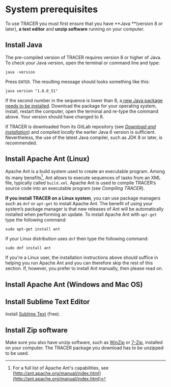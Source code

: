 # System prerequisites

To use TRACER you must first ensure that you have **Java **\(version 8 or later\), **a text editor** and **unzip software** running on your computer.

## Install Java

The pre-compiled version of TRACER requires version 8 or higher of Java. To check your Java version, open the terminal or command line and type:

`java -version`

Press `ENTER`. The resulting message should looks something like this:

`java version "1.8.0_51"`

If the second number in the sequence is lower than 8, a[ new Java package needs to be installed](http://www.oracle.com/technetwork/java/javase/downloads/jdk8-downloads-2133151.html). Download the package for your operating system, install, restart the computer, open the terminal and re-type the command above. Your version should have changed to 8.

If TRACER is downloaded from its GitLab repository \(see [_Download and installation_](/download-and-installation.md)\) and compiled _locally_ the earlier Java 6 version is sufficient. Nevertheless, the use of the latest Java compiler, such as JDK 8 or later, is recommended.

## Install Apache Ant \(Linux\)

Apache Ant is a build system used to create an executable program. Among its many benefits[^1], Ant allows to execute sequences of tasks from an XML file, typically called `build.xml`. Apache Ant is used to compile TRACER’s source code into an executable program \(see _Compiling TRACER_\).

**If you install TRACER on a Linux system**, you can use package managers such as `dnf` or `apt-get` to install Apache Ant. The benefit of using your system’s package manager is that new releases of Ant will be automatically installed when performing an update. To install Apache Ant with `apt-get` type the following command:

`sudo apt-get install ant`

If your Linux distribution uses `dnf` then type the following command:

`sudo dnf install ant`

If you're a Linux user, the installation instructions above should suffice in helping you run Apache Ant and you can therefore skip the rest of this section. If, however, you prefer to install Ant manually, then please read on.

## Install Apache Ant \(Windows and Mac OS\)



## Install Sublime Text Editor

Install [Sublime Text](https://www.sublimetext.com/) \(free\).

## Install Zip software

Make sure you also have unzip software, such as [WinZip](http://www.winzip.com/mac/en/) or [7-Zip](http://www.7-zip.org/), installed on your computer. The TRACER package you download has to be unzipped to be used.

[^1]: For a full list of Apache Ant's capabilities, see [http://ant.apache.org/manual/index.html](http://ant.apache.org/manual/index.html)

